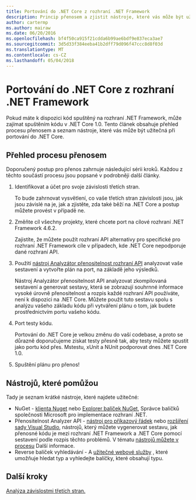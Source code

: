 ```yaml
---
title: Portování do .NET Core z rozhraní .NET Framework
description: Princip přenosem a zjistit nástroje, které vás může být užitečná při portování rozhraní .NET Framework projektu na .NET Core.
author: cartermp
ms.author: mairaw
ms.date: 06/20/2016
ms.openlocfilehash: bf4f50ca915f21cdda6b99ae6bdf9e837eca3ae7
ms.sourcegitcommit: 3d5d33f384eeba41b2dff79d096f47ccc8d8f03d
ms.translationtype: MT
ms.contentlocale: cs-CZ
ms.lasthandoff: 05/04/2018
---
```

# <a name="porting-to-net-core-from-net-framework"></a>Portování do .NET Core z rozhraní .NET Framework

Pokud máte k dispozici kód spuštěný na rozhraní .NET Framework, může zajímat spuštěním kódu v .NET Core 1.0.  Tento článek obsahuje přehled procesu přenosem a seznam nástroje, které vás může být užitečná při portování do .NET Core.

## <a name="overview-of-the-porting-process"></a>Přehled procesu přenosem

Doporučený postup pro přenos zahrnuje následující sérii kroků.  Každou z těchto součástí procesu jsou popsané v podrobněji další články.

1. Identifikovat a účet pro svoje závislosti třetích stran.

   To bude zahrnovat vysvětlení, co vaše třetích stran závislosti jsou, jak jsou závislé na je, jak a zjistěte, zda také běží na .NET Core a postup můžete provést v případě ne.
   
2. Změňte cíl všechny projekty, které chcete port na cílové rozhraní .NET Framework 4.6.2.

   Zajistíte, že můžete použít rozhraní API alternativy pro specifické pro rozhraní .NET Framework cíle v případech, kde .NET Core nepodporuje dané rozhraní API.
   
3. Použití [nástroj Analyzátor přenositelnost rozhraní API](https://github.com/Microsoft/dotnet-apiport/) analyzovat vaše sestavení a vytvořte plán na port, na základě jeho výsledků.

   Nástroj Analyzátor přenositelnost API analyzovat zkompilovaná sestavení a generovat sestavy, která se zobrazují souhrnné informace vysoké úrovně přenositelnost a rozpis každé rozhraní API používáte, není k dispozici na .NET Core.  Můžete použít tuto sestavu spolu s analýzu vašeho základu kódu při vytváření plánu o tom, jak budete prostřednictvím portu vašeho kódu.
   
4. Port testy kódu.

   Portování do .NET Core je velkou změnu do vaší codebase, a proto se důrazně doporučujeme získat testy přesně tak, aby testy můžete spustit jako portu kód přes.  Mstestu, xUnit a NUnit podporovat dnes .NET Core 1.0.
   
6. Spuštění plánu pro přenos!

## <a name="tools-to-help"></a>Nástrojů, které pomůžou

Tady je seznam krátké nástroje, které najdete užitečné:

* NuGet - [klienta Nuget](https://dist.nuget.org/index.html) nebo [Explorer balíček NuGet](https://github.com/NuGetPackageExplorer/NuGetPackageExplorer), Správce balíčků společnosti Microsoft pro implementace rozhraní .NET.
* Přenositelnost Analyzer API - [nástroj pro příkazový řádek](https://github.com/Microsoft/dotnet-apiport/releases) nebo [rozšíření sady Visual Studio](https://visualstudiogallery.msdn.microsoft.com/1177943e-cfb7-4822-a8a6-e56c7905292b), nástrojů, který můžete vygenerovat sestavu, jak přenosné kódu je mezi rozhraní .NET Framework a .NET Core pomocí sestavení podle rozpis těchto problémů.  V tématu [nástrojů můžete v procesu](https://github.com/Microsoft/dotnet-apiport/blob/master/docs/HowTo/) Další informace.
* Reverse balíček vyhledávání - A [užitečné webové služby](https://packagesearch.azurewebsites.net) , které umožňuje hledat typ a vyhledejte balíčky, které obsahují typu.

## <a name="next-steps"></a>Další kroky

[Analýza závislostmi třetích stran.](third-party-deps.md)
   

